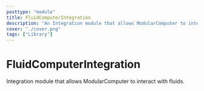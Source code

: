 ```yaml
---
posttype: "module" 
title: FluidComputerIntegration
description: "An Integration module that allows ModularComputer to interact with fluids."
cover: "./cover.png"
tags: ["Library"]
---
```

# FluidComputerIntegration
Integration module that allows ModularComputer to interact with fluids.
